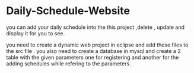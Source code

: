 # Daily-Schedule-Website
you can add your daily schedule into the this project ,delete , update  and display it for you to see.

you need to create a dynamic web project in eclipse and add these files to the src file . 
you also need to create a database in mysql and create a 2 table with the given parameters one for registering and another for the adding schedules while refering to the parameters.
